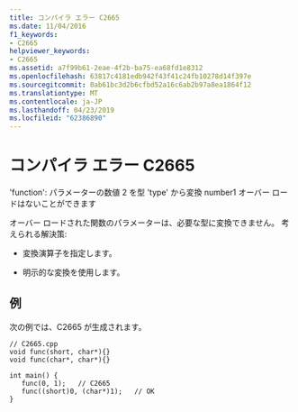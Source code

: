 ```yaml
---
title: コンパイラ エラー C2665
ms.date: 11/04/2016
f1_keywords:
- C2665
helpviewer_keywords:
- C2665
ms.assetid: a7f99b61-2eae-4f2b-ba75-ea68fd1e8312
ms.openlocfilehash: 63817c4181edb942f43f41c24fb10278d14f397e
ms.sourcegitcommit: 0ab61bc3d2b6cfbd52a16c6ab2b97a8ea1864f12
ms.translationtype: MT
ms.contentlocale: ja-JP
ms.lasthandoff: 04/23/2019
ms.locfileid: "62386890"
---
```

# <a name="compiler-error-c2665"></a>コンパイラ エラー C2665

'function': パラメーターの数値 2 を型 'type' から変換 number1 オーバー ロードはないことができます

オーバー ロードされた関数のパラメーターは、必要な型に変換できません。  考えられる解決策:

- 変換演算子を指定します。

- 明示的な変換を使用します。

## <a name="example"></a>例

次の例では、C2665 が生成されます。

```
// C2665.cpp
void func(short, char*){}
void func(char*, char*){}

int main() {
   func(0, 1);   // C2665
   func((short)0, (char*)1);   // OK
}
```